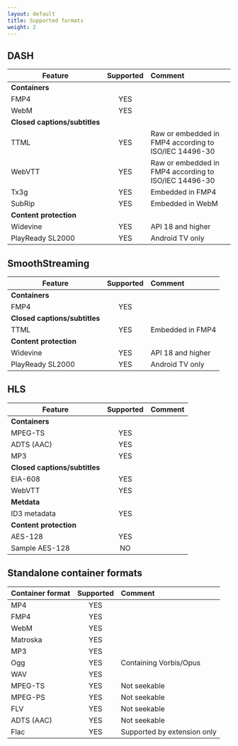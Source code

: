 ```yaml
---
layout: default
title: Supported formats
weight: 2
---
```


## DASH ##

| Feature | Supported    | Comment              |
|---------|:------------:|:---------------------|
| **Containers** |||
| FMP4                          | YES          ||
| WebM | YES ||
| **Closed&nbsp;captions/subtitles** |||
| TTML | YES | Raw or embedded in FMP4 according to ISO/IEC 14496-30 |
| WebVTT | YES | Raw or embedded in FMP4 according to ISO/IEC 14496-30 |
| Tx3g | YES | Embedded in FMP4 |
| SubRip | YES | Embedded in WebM |
| **Content protection**                  |||
| Widevine | YES | API 18 and higher |
| PlayReady SL2000                        | YES          | Android TV only      |

## SmoothStreaming ##

| Feature | Supported    | Comment              |
|---------|:------------:|:---------------------|
| **Containers**                          |||
| FMP4                          | YES          ||
| **Closed&nbsp;captions/subtitles**           |||
| TTML | YES | Embedded in FMP4 |
| **Content protection**                    |||
| Widevine | YES | API 18 and higher |
| PlayReady SL2000                        | YES          | Android TV only      |

## HLS ##

| Feature | Supported    | Comment              |
|---------|:------------:|:---------------------|
| **Containers**                          |||
| MPEG-TS                                 | YES          ||
| ADTS (AAC) | YES ||
| MP3 | YES ||
| **Closed&nbsp;captions/subtitles**           |||
| EIA-608 | YES ||
| WebVTT                                  | YES          ||
| **Metdata** |||
| ID3 metadata                            | YES          ||
| **Content protection**                  |||
| AES-128                                 | YES          ||
| Sample AES-128 | NO |||

## Standalone container formats ##

| Container format | Supported    | Comment              |
|------------------|:------------:|:---------------------|
| MP4 | YES ||
| FMP4 | YES ||
| WebM| YES ||
| Matroska| YES ||
| MP3 | YES ||
| Ogg | YES | Containing Vorbis/Opus |
| WAV | YES ||
| MPEG-TS | YES | Not seekable |
| MPEG-PS | YES | Not seekable |
| FLV | YES | Not seekable |
| ADTS (AAC) | YES | Not seekable |
| Flac | YES | Supported by extension only |

